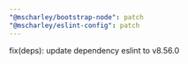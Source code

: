 ```yaml
---
"@mscharley/bootstrap-node": patch
"@mscharley/eslint-config": patch
---
```


fix(deps): update dependency eslint to v8.56.0
